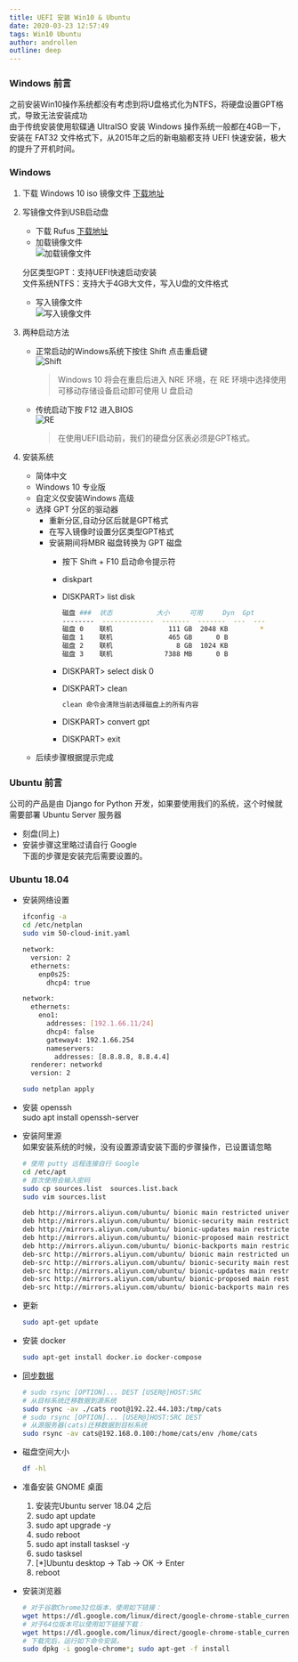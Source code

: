 ```yaml
---
title: UEFI 安装 Win10 & Ubuntu
date: 2020-03-23 12:57:49  
tags: Win10 Ubuntu
author: androllen 
outline: deep
---
```


### Windows 前言

之前安装Win10操作系统都没有考虑到将U盘格式化为NTFS，将硬盘设置GPT格式，导致无法安装成功  
由于传统安装使用软碟通 UltraISO 安装 Windows 操作系统一般都在4GB一下，安装在 FAT32 文件格式下，从2015年之后的新电脑都支持 UEFI 快速安装，极大的提升了开机时间。  

### Windows

1. 下载 Windows 10 iso 镜像文件 [下载地址](https://msdn.itellyou.cn/)
2. 写镜像文件到USB启动盘
   - 下载 Rufus [下载地址](https://rufus.ie/)
   - 加载镜像文件  
      ![加载镜像文件](../assets/20200323132047.png)  

    分区类型GPT：支持UEFI快速启动安装  
    文件系统NTFS：支持大于4GB大文件，写入U盘的文件格式  
   - 写入镜像文件  
      ![写入镜像文件](../assets/20200323135331.png)

3. 两种启动方法  
   - 正常启动的Windows系统下按住 Shift 点击重启键  
      ![Shift](../assets/20200323140635.png)  

     > Windows 10 将会在重启后进入 NRE 环境，在 RE 环境中选择使用可移动存储设备启动即可使用 U 盘启动
   - 传统启动下按 F12 进入BIOS  
      ![RE](../assets/20200323140409.png)  
     > 在使用UEFI启动前，我们的硬盘分区表必须是GPT格式。

4. 安装系统
   - 简体中文
   - Windows 10 专业版
   - 自定义仅安装Windows 高级
   - 选择 GPT 分区的驱动器  
      - 重新分区,自动分区后就是GPT格式
      - 在写入镜像时设置分区类型GPT格式
      - 安装期间将MBR 磁盘转换为 GPT 磁盘
        - 按下 Shift + F10 启动命令提示符
        - diskpart
        - DISKPART> list disk

           ``` bash
           磁盘 ###  状态           大小     可用     Dyn  Gpt
           --------  -------------  -------  -------  ---  ---
           磁盘 0    联机              111 GB  2048 KB        *
           磁盘 1    联机              465 GB      0 B
           磁盘 2    联机                8 GB  1024 KB
           磁盘 3    联机             7388 MB      0 B
           ```

        - DISKPART> select disk 0
        - DISKPART> clean

           ``` bash
           clean 命令会清除当前选择磁盘上的所有内容
           ```

        - DISKPART> convert gpt
        - DISKPART> exit
   - 后续步骤根据提示完成

### Ubuntu 前言

公司的产品是由 Django for Python 开发，如果要使用我们的系统，这个时候就需要部署 Ubuntu Server 服务器  

- 刻盘(同上)  
- 安装步骤这里略过请自行 Google  
下面的步骤是安装完后需要设置的。

### Ubuntu 18.04

- 安装网络设置 

  ``` bash
  ifconfig -a
  cd /etc/netplan
  sudo vim 50-cloud-init.yaml

  network:
    version: 2
    ethernets:
      enp0s25:
        dhcp4: true

  ```
  
  ```sh
  network:
    ethernets:
      eno1:
        addresses: [192.1.66.11/24]
        dhcp4: false
        gateway4: 192.1.66.254
        nameservers:
          addresses: [8.8.8.8, 8.8.4.4]
    renderer: networkd
    version: 2
  ```

  ```sh
  sudo netplan apply
  ```

- 安装 openssh  
  sudo apt install openssh-server

- 安装阿里源  
  如果安装系统的时候，没有设置源请安装下面的步骤操作，已设置请忽略

  ``` bash
  # 使用 putty 远程连接自行 Google
  cd /etc/apt
  # 首次使用会输入密码
  sudo cp sources.list  sources.list.back
  sudo vim sources.list
  
  deb http://mirrors.aliyun.com/ubuntu/ bionic main restricted universe multiverse  
  deb http://mirrors.aliyun.com/ubuntu/ bionic-security main restricted universe multiverse
  deb http://mirrors.aliyun.com/ubuntu/ bionic-updates main restricted universe multiverse
  deb http://mirrors.aliyun.com/ubuntu/ bionic-proposed main restricted universe multiverse
  deb http://mirrors.aliyun.com/ubuntu/ bionic-backports main restricted universe multiverse
  deb-src http://mirrors.aliyun.com/ubuntu/ bionic main restricted universe multiverse
  deb-src http://mirrors.aliyun.com/ubuntu/ bionic-security main restricted universe multiverse
  deb-src http://mirrors.aliyun.com/ubuntu/ bionic-updates main restricted universe multiverse
  deb-src http://mirrors.aliyun.com/ubuntu/ bionic-proposed main restricted universe multiverse
  deb-src http://mirrors.aliyun.com/ubuntu/ bionic-backports main restricted universe multiverse
  ```

- 更新  

  ```sh
  sudo apt-get update
  ```

- 安装 docker  

  ```sh
  sudo apt-get install docker.io docker-compose
  ```

- [同步数据](https://www.cnblogs.com/Tang-Yuan/p/11504434.html)  

  ```sh
  # sudo rsync [OPTION]... DEST [USER@]HOST:SRC 
  # 从目标系统迁移数据到源系统
  sudo rsync -av ./cats root@192.22.44.103:/tmp/cats
  # sudo rsync [OPTION]... [USER@]HOST:SRC DEST
  # 从源服务器(cats)迁移数据到目标系统
  sudo rsync -av cats@192.168.0.100:/home/cats/env /home/cats  
  ```

- 磁盘空间大小  

  ```sh
  df -hl
  ```

- 准备安装 GNOME 桌面

  1. 安装完Ubuntu server 18.04 之后
  2. sudo apt update
  3. sudo apt upgrade -y
  4. sudo reboot
  5. sudo apt install tasksel -y
  6. sudo tasksel
  7. [*]Ubuntu desktop -> Tab -> OK -> Enter
  8. reboot

- 安装浏览器

  ```sh
  # 对于谷歌Chrome32位版本，使用如下链接：
  wget https://dl.google.com/linux/direct/google-chrome-stable_current_i386.deb
  # 对于64位版本可以使用如下链接下载：
  wget https://dl.google.com/linux/direct/google-chrome-stable_current_amd64.deb
  # 下载完后，运行如下命令安装。
  sudo dpkg -i google-chrome*; sudo apt-get -f install
  ```
